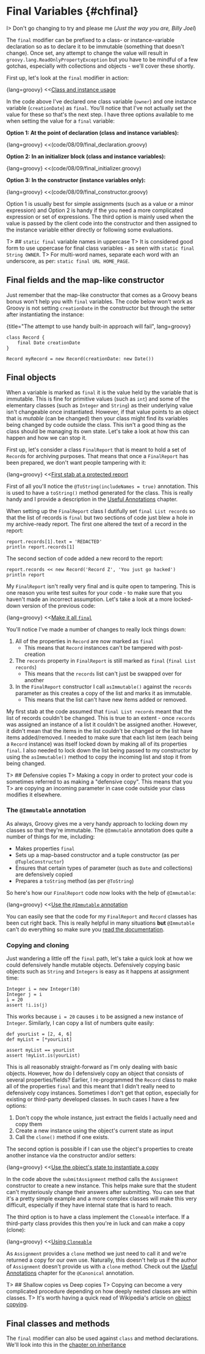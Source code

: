 # Final Variables {#chfinal}

I> Don't go changing to try and please me (_Just the way you are, Billy Joel_)

The `final` modifier can be prefixed to a class- or instance-variable declaration so as to declare it to be immutable (something that doesn't change).
Once set, any attempt to change the value will result in `groovy.lang.ReadOnlyPropertyException` but you have to be
mindful of a few gotchas, especially with collections and objects - we'll cover these shortly.

First up, let's look at the `final` modifier in action:

{lang=groovy}
<<[Class and instance usage](code/08/09/final.groovy)

In the code above I've declared one class variable (`owner`) and one instance variable (`creationDate`) as `final`.
You'll notice that I've not actually set the value for these so that's the next step. I have three options available to
me when setting the value for a `final` variable:

__Option 1: At the point of declaration (class and instance variables):__

{lang=groovy}
<<(code/08/09/final_declaration.groovy)

__Option 2: In an initializer block (class and instance variables):__

{lang=groovy}
<<(code/08/09/final_initializer.groovy)

__Option 3: In the constructor (instance variables only):__

{lang=groovy}
<<(code/08/09/final_constructor.groovy)

Option 1 is usually best for simple assignments (such as a value or a minor expression) and Option 2 is handy if the
you need a more complicated expression or set of expressions. The third option is mainly used when the value is passed
by the client code into the constructor and then assigned to the instance variable either directly or following some evaluations.

T> ## `static final` variable names in uppercase
T> It is considered good form to use uppercase for final class variables - as seen with `static final String OWNER`.
T> For multi-word names, separate each word with an underscore, as per: `static final URL HOME_PAGE`.

## Final fields and the map-like constructor
Just remember that the map-like constructor that comes as a Groovy beans bonus won't help you with `final` variables.
The code below won't work as Groovy is not setting `creationDate` in the constructor but through the setter after
instantiating the instance:

{title="The attempt to use handy built-in approach will fail", lang=groovy}
~~~~
class Record {
    final Date creationDate
}

Record myRecord = new Record(creationDate: new Date())
~~~~

## Final objects
When a variable is marked as `final` it is the value held by the variable that is immutable. This is fine for primitive values
(such as `int`) and some of the elementary classes (such as `Integer` and `String`) as their underlying value isn't changeable once
instantiated.
However, if that value points to an object that is _mutable_ (can be changed) then your class might find its variables
being changed by code outside the class. This isn't a good thing as the class should be managing its own state. Let's
take a look at how this can happen and how we can stop it.

First up, let's consider a class `FinalReport` that is meant to hold a set of `Record`s for archiving purposes. That means
 that once a `FinalReport` has been prepared, we don't want people tampering with it:

{lang=groovy}
<<[First stab at a protected report](code/08/09/final_report.groovy)

First of all you'll notice the `@ToString(includeNames = true)` annotation. This is used to have a `toString()` method 
generated for the class. This is really handy and I provide a description in the [Useful Annotations](#channotations) chapter.

When setting up the `FinalReport` class I dutifully set `final List records` so that the list of records is `final` but
two sections of code just blew a hole in my archive-ready report. The first one altered the text of a record in the report:

    report.records[1].text = 'REDACTED'
    println report.records[1]

The second section of code added a new record to the report:

    report.records << new Record('Record Z', 'You just go hacked')
    println report

My `FinalReport` isn't really very final and is quite open to tampering. This is one reason you write test suites for your code -
to make sure that you haven't made an incorrect assumption. Let's take a look at a more locked-down version of the previous
code:

{lang=groovy}
<<[Make it all `final`](code/08/09/final_report_final.groovy)

You'll notice I've made a number of changes to really lock things down:

1. All of the properties in `Record` are now marked as `final`
    * This means that `Record` instances can't be tampered with post-creation
1. The `records` property in `FinalReport` is still marked as `final` (`final List records`)
    * This means that the `records` list can't just be swapped over for another
1. In the `FinalReport` constructor I call `asImmutable()` against the `records` parameter as this creates a copy of the list and marks it as immutable.
    * This means that the list can't have new items added or removed.

My first stab at the code assumed that `final List records` meant that the list of records couldn't be changed. This is
true to an extent - once `records` was assigned an instance of a list it couldn't be assigned another. However, it didn't mean
that the items in the list couldn't be changed or the list have items added/removed. I needed to make sure that each list item
(each being a `Record` instance) was itself locked down by making all of its properties `final`. I also needed to lock down
the list being passed to my constructor by using the `asImmutable()` method to copy the incoming list and stop it from being changed.

T> ## Defensive copies
T> Making a copy in order to protect your code is sometimes referred to as making a "defensive copy". This means that you
T> are copying an incoming parameter in case code outside your class modifies it elsewhere.

### The `@Immutable` annotation

As always, Groovy gives me a very handy approach to locking down my classes so that they're immutable. The `@Immutable`
annotation does quite a number of things for me, including:

* Makes properties `final`
* Sets up a map-based constructor and a tuple constructor (as per `@TupleConstructor`)
* Ensures that certain types of parameter (such as `Date` and collections) are defensively copied
* Prepares a `toString` method (as per `@ToString`)

So here's how our `FinalReport` code now looks with the help of `@Immutable`:

{lang=groovy}
<<[Use the `@Immutable` annotation](code/08/09/final_report_immutable.groovy)

You can easily see that the code for my `FinalReport` and `Record` classes has been cut right back. This is really
helpful in many situations **but** `@Immutable` can't do everything so make sure you [read the documentation](http://docs.groovy-lang.org/latest/html/gapi/groovy/transform/Immutable.html).

### Copying and cloning

Just wandering a little off the `final` path, let's take a quick look at how we could defensively handle mutable objects.
Defensively copying basic objects such as `String` and `Integers` is easy as it happens at assignment time:

    Integer i = new Integer(10)
    Integer j = i
    i = 20
    assert !i.is(j)

This works because `i = 20` causes `i` to be assigned a new instance of `Integer`. Similarly, I can copy a list
of numbers quite easily:

    def yourList = [2, 4, 6]
    def myList = [*yourList]

    assert myList == yourList
    assert !myList.is(yourList)

This is all reasonably straight-forward as I'm only dealing with basic objects. However, how do I defensively copy
an object that consists of several properties/fields? Earlier, I re-programmed the `Record` class to make all of the
properties `final` and this meant that I didn't really need to defensively copy instances.
Sometimes I don't get that option, especially for existing or third-party developed classes. In such cases I have a few
options:

1. Don't copy the whole instance, just extract the fields I actually need and copy them
1. Create a new instance using the object's current state as input
1. Call the `clone()` method if one exists.

The second option is possible if I can use the object's properties to create another instance via the constructor and/or
setters:

{lang=groovy}
<<[Use the object's state to instantiate a copy](code/08/09/final_clone_manual.groovy)

In the code above the `submitAssignment` method calls the `Assignment` constructor to create a new instance. This helps
make sure that the student can't mysteriously change their answers after submitting. You can see that it's a pretty simple
example and a more complex classes will make this very difficult, especially if they have internal state that is hard to
reach.

The third option is to have a class implement the `Cloneable` interface. If a third-party class provides this then you're
in luck and can make a copy (clone):

{lang=groovy}
<<[Using `Cloneable`](code/08/09/final_clone.groovy)

As `Assignment` provides a `clone` method we just need to call it and we're returned a copy for our own use. Naturally,
this doesn't help us if the author of `Assignment` doesn't provide us with a `clone` method. 
Check out the [Useful Annotations](#channotations) chapter for the `@Canonical` annotation.

T> ## Shallow copies vs Deep copies
T> Copying can become a very complicated procedure depending on how deeply nested classes are within classes.
T> It's worth having a quick read of Wikipedia's article on [object copying](https://en.wikipedia.org/wiki/Object_copying).

## Final classes and methods
The `final` modifier can also be used against `class` and method declarations. We'll look into this in the
[chapter on inheritance](#chinheritance)
